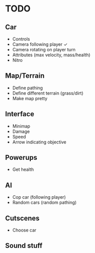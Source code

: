 # TODO

## Car
- Controls
- Camera following player ✓
- Camera rotating on player turn
- Attributes (max velocity, mass/health)
- Nitro

## Map/Terrain
- Define pathing
- Define different terrain (grass/dirt)
- Make map pretty

## Interface
- Minimap
- Damage
- Speed
- Arrow indicating objective

## Powerups
- Get health

## AI
- Cop car (following player)
- Random cars (random pathing)

## Cutscenes
- Choose car

## Sound stuff
